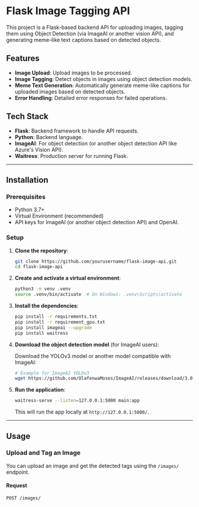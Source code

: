# Flask Image Tagging API

This project is a Flask-based backend API for uploading images, tagging them using Object Detection (via ImageAI or another vision API), and generating meme-like text captions based on detected objects.

## Features

- **Image Upload**: Upload images to be processed.
- **Image Tagging**: Detect objects in images using object detection models.
- **Meme Text Generation**: Automatically generate meme-like captions for uploaded images based on detected objects.
- **Error Handling**: Detailed error responses for failed operations.

## Tech Stack

- **Flask**: Backend framework to handle API requests.
- **Python**: Backend language.
- **ImageAI**: For object detection (or another object detection API like Azure's Vision API).
- **Waitress**: Production server for running Flask.

---

## Installation

### Prerequisites

- Python 3.7+
- Virtual Environment (recommended)
- API keys for ImageAI (or another object detection API) and OpenAI.

### Setup

1. **Clone the repository**:

   ```bash
   git clone https://github.com/yourusername/flask-image-api.git
   cd flask-image-api
   ```

2. **Create and activate a virtual environment**:

   ```bash
   python3 -m venv .venv
   source .venv/bin/activate  # On Windows: .venv\Scripts\activate
   ```

3. **Install the dependencies**:

   ```bash
   pip install -r requirements.txt
   pip install -r requirement_gpu.txt
   pip install imageai --upgrade
   pip install waitress
   ```

4. **Download the object detection model** (for ImageAI users):

   Download the YOLOv3 model or another model compatible with ImageAI:

   ```bash
   # Example for ImageAI YOLOv3
   wget https://github.com/OlafenwaMoses/ImageAI/releases/download/3.0.0-pretrained/yolov3.pt
   ```

5. **Run the application**:

   ```bash
   waitress-serve --listen=127.0.0.1:5000 main:app
   ```

   This will run the app locally at `http://127.0.0.1:5000/`.

---

## Usage

### Upload and Tag an Image

You can upload an image and get the detected tags using the `/images/` endpoint.

#### Request

```http
POST /images/
```
